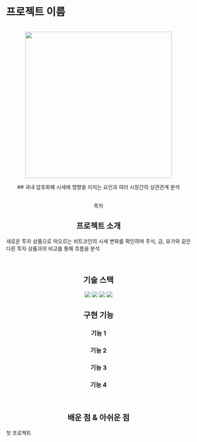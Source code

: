 # 프로젝트 이름

<p align="center">
  <br>
  <img width = 400 src = "https://github.com/slagoon/Bitcoin-Analysis/assets/83450385/674f7a1c-0012-4594-945d-380d02722380">
  <div align=center>
  ## 국내 암호화폐 시세에 영향을 미치는 요인과 여러 시장간의 상관관계 분석
  <div>
  <br>
</p>

목차

## 프로젝트 소개

<p align="justify">
새로운 투자 상품으로 떠오르는 비트코인의 시세 변화를 확인하며 주식, 금, 유가와 같은 다른 투자 상품과의 비교를 통해 흐름을 분석
</p>

<p align="center">
</p>

<br>

## 기술 스택
<img src="https://img.shields.io/badge/python-3776AB?style=for-the-badge&logo=python&logoColor=white">
<img src = "https://img.shields.io/badge/Matplotlib-%23ffffff.svg?style=for-the-badge&logo=Matplotlib&logoColor=black">
<img src = "https://img.shields.io/badge/pandas-%23150458.svg?style=for-the-badge&logo=pandas&logoColor=white">
<img src = "https://img.shields.io/badge/jupyter-%23FA0F00.svg?style=for-the-badge&logo=jupyter&logoColor=white">
<br>

## 구현 기능

### 기능 1

### 기능 2

### 기능 3

### 기능 4

<br>

## 배운 점 & 아쉬운 점

<p align="justify">
첫 프로젝트
</p>

<br>
